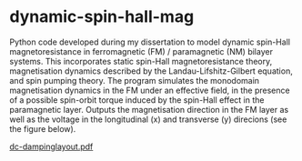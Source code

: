 # dynamic-spin-hall-mag
Python code developed during my dissertation to model dynamic spin-Hall magnetoresistance in ferromagnetic (FM) / paramagnetic (NM)  bilayer systems. This incorporates static spin-Hall magnetoresistance theory, magnetisation dynamics described by the Landau-Lifshitz-Gilbert equation, and spin pumping theory. The program simulates the monodomain magnetisation dynamics in the FM under an effective field, in the presence of a possible spin-orbit torque induced by the spin-Hall effect in the paramagnetic layer. Outputs the magnetisation direction in the FM layer as well as the voltage in the longitudinal (x) and transverse (y) direcions (see the figure below).


[dc-dampinglayout.pdf](https://github.com/NeilChisnall/dynamic-spin-hall-mag/files/6427233/dc-dampinglayout.pdf)


